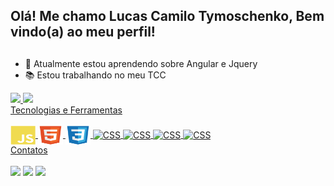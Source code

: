 ## Olá! Me chamo Lucas Camilo Tymoschenko, Bem vindo(a) ao meu perfil!


## 
- 🌱 Atualmente estou aprendendo sobre Angular e Jquery
- 📚 Estou trabalhando no meu TCC

 <div>
   <a href="https://github.com/LuTymos">
   <img height="180em" src="https://github-readme-stats.vercel.app/api?username=LuTymos&show_icons=true&theme=synthwave&include_all_commits=true&count_private=true"/>
   <img height="180em" src="https://github-readme-stats.vercel.app/api/top-langs/?username=LuTymos&layout=compact&langs_count=6&theme=synthwave"/>

</div>
<div style="display: inline_block">
Tecnologias e Ferramentas
<br>
 <br>
  <img align="center" alt="Js" height="30" width="40" src="https://raw.githubusercontent.com/devicons/devicon/master/icons/javascript/javascript-plain.svg">
  <img align="center" alt="HTML" height="30" width="40" src="https://raw.githubusercontent.com/devicons/devicon/master/icons/html5/html5-original.svg">
  <img align="center" alt="CSS" height="30" width="40" src="https://raw.githubusercontent.com/devicons/devicon/master/icons/css3/css3-original.svg">
  <img align="center" alt="CSS" height="30" width="40" src="https://cdn.jsdelivr.net/gh/devicons/devicon/icons/jquery/jquery-original-wordmark.svg" />
  <img align="center" alt="CSS" height="30" width="40" src="https://cdn.jsdelivr.net/gh/devicons/devicon/icons/angularjs/angularjs-plain.svg" />
  <img align="center" alt="CSS" height="30" width="40" src="https://cdn.jsdelivr.net/gh/devicons/devicon/icons/bootstrap/bootstrap-plain.svg" />
  <img align="center" alt="CSS" height="30" width="40" src="https://cdn.jsdelivr.net/gh/devicons/devicon/icons/github/github-original.svg" />
</div>

<div>
Contatos
<br>
 <br>
 <a href="https://www.instagram.com/lucas_tymos/" target="_blank"><img src="https://img.shields.io/badge/-Instagram-%23E4405F?style=for-the-badge&logo=instagram&logoColor=white" target="_blank"></a>
<a href = "mailto:lucastymos@gmail.com"><img src="https://img.shields.io/badge/Gmail-D14836?style=for-the-badge&logo=gmail&logoColor=white" target="_blank"></a>
<a href="https://www.linkedin.com/in/lucas-tymoschenko-bab649246" target="_blank"><img src="https://img.shields.io/badge/-LinkedIn-%230077B5?style=for-the-badge&logo=linkedin&logoColor=white" target="_blank"></a> 
</div>
 
